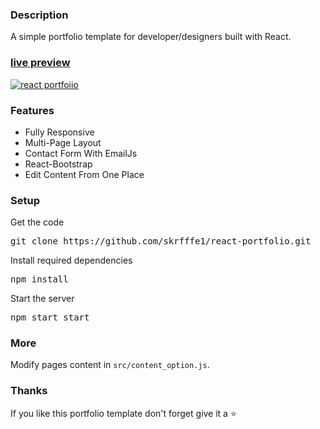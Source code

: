 ### Description

A simple portfolio template for developer/designers built with React. 

### [live preview](https://ubaimutl.github.io/react-portfolio/)

[![react portfoiio](src/assets/images/react%20portfolio%20gif.gif)](https://ubaimutl.github.io/react-portfolio/)

### Features

- Fully Responsive
- Multi-Page Layout
- Contact Form With EmailJs
- React-Bootstrap
- Edit Content From One Place

### Setup

Get the code

<pre>git clone https://github.com/skrfffe1/react-portfolio.git</pre>
 
Install required dependencies

<pre>npm install</pre>


Start the server

<pre>npm start start</pre>

### More

Modify pages content in  `src/content_option.js`.

### Thanks

If you like this portfolio template don't forget give it a ⭐ 
